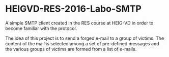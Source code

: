 # HEIGVD-RES-2016-Labo-SMTP

A simple SMTP client created in the RES course at HEIG-VD in order to become familiar with the protocol.

The idea of this project is to send a forged e-mail to a group of victims. The content of the mail is selected among a set of pre-defined messages and the various groups of victims are formed from a list of e-mails.
